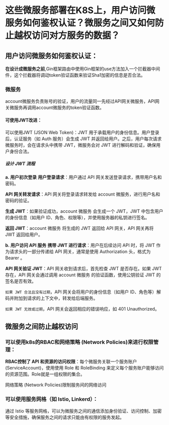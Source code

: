 # 这些微服务部署在K8S上，用户访问微服务如何鉴权认证？微服务之间又如何防止越权访问对方服务的数据？

## 用户访问微服务如何鉴权认证：

**在设计成微服务之前**,Gin框架路由中使用Gin框架的use方法加入一个拦截器中间件，这个拦截器将调动token验证函数来验证Sha1加密的信息是否合法。



### 微服务
account微服务负责账号的验证，用户的流量同一先经过API网关微服务，API网关微服务再调用account微服务的token验证函数。

#### 可使用JWT改进：
可以使用JWT (JSON Web Token)：JWT 用于承载用户的身份信息。用户登录后，认证服务（如 Auth 服务）会生成 JWT 并返回给用户。之后，用户每次请求微服务时，会在请求头中携带 JWT，微服务会对 JWT 进行解码和验证，确保用户身份合法。


##### 设计 JWT 流程
**a. 用户初次登录**
**用户登录请求**：用户通过 API 网关发送登录请求，携带用户名和密码。

**API 网关转发请求**：API 网关将登录请求转发给 account 微服务，进行用户名和密码的验证。

**生成 JWT**：如果验证成功，account 微服务 会生成一个 JWT，JWT 中包含用户的身份信息（如用户 ID、角色、权限等），并使用服务器的私钥进行签名。

**返回 JWT**：account 微服务 将生成的 JWT 返回给 API 网关，API 网关再将 JWT 返回给用户。

**b. 用户访问 API 服务**
**携带 JWT 进行请求**：用户在后续访问 API 时，将 JWT 作为请求头的一部分传递给 API 网关，通常是使用 Authorization 头，格式为 Bearer <JWT>。

**API 网关验证 JWT**：API 网关收到请求后，首先检查 JWT 是否存在。如果 JWT 存在，API 网关会通过调用 account 微服务 的验证函数，使用公钥验证 JWT 的签名是否有效。

`如果 JWT 合法且没有过期`，API 网关会将用户的身份信息（如用户 ID、角色等）解码并附加到请求的上下文中，转发给后端服务。

`如果 JWT 无效或过期`，API 网关会返回相应的错误响应，如 401 Unauthorized。




##  微服务之间防止越权访问

### 可以使用k8s的RBAC和网络策略 (Network Policies)来进行权限管理：

**RBAC控制了 API 和资源的访问权限**：每个微服务关联一个服务账户 (ServiceAccount)，使用使用 Role 和 RoleBinding 来定义每个服务账户能够访问的资源范围。Role就是一组权限的集合。

网络策略 (Network Policies)限制服务间的网络访问


### 可以使用服务网格（如 Istio, Linkerd）：
通过 Istio 等服务网格，可以为微服务之间的通信添加身份验证、访问控制、加密等安全措施，确保服务之间的请求只能由有权限的服务发起。
